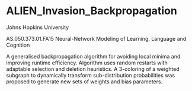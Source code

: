 # ALIEN_Invasion_Backpropagation

Johns Hopkins University

AS.050.373.01.FA15
Neural-Network Modeling of Learning, Language and Cognition

A generalised backpropagation algorithm for avoiding local minima and improving runtime efficiency.  Algorithm uses random restarts with adaptable selection and deletion heuristics.  A 3-coloring of a weighted subgraph to dynamically transform sub-distribution probabilities was proposed to generate new sets of weights and bias parameters.
